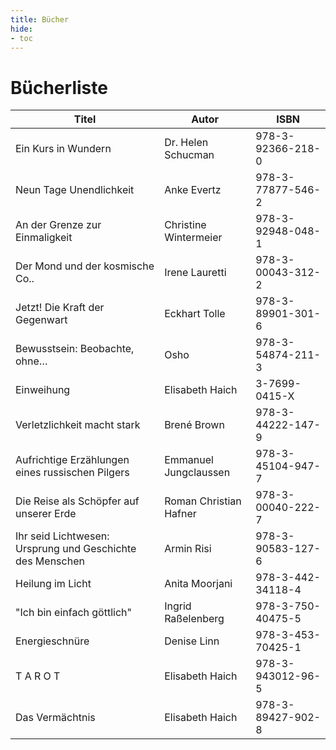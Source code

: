 ```yaml
---
title: Bücher
hide:
- toc
---
```


# Bücherliste

| Titel                                                     | Autor                  | ISBN              |
|-----------------------------------------------------------|------------------------|-------------------|
| Ein Kurs in Wundern                                       | Dr. Helen Schucman     | 978-3-92366-218-0 |
| Neun Tage Unendlichkeit                                   | Anke Evertz            | 978-3-77877-546-2 |
| An der Grenze zur Einmaligkeit                            | Christine Wintermeier  | 978-3-92948-048-1 |
| Der Mond und der kosmische Co..                           | Irene Lauretti         | 978-3-00043-312-2 |
| Jetzt! Die Kraft der Gegenwart                            | Eckhart Tolle          | 978-3-89901-301-6 |
| Bewusstsein: Beobachte, ohne…                             | Osho                   | 978-3-54874-211-3 |
| Einweihung                                                | Elisabeth Haich        | 3-7699-0415-X     |
| Verletzlichkeit macht stark                               | Brené Brown            | 978-3-44222-147-9 |
| Aufrichtige Erzählungen eines russischen Pilgers          | Emmanuel Jungclaussen  | 978-3-45104-947-7 |
| Die Reise als Schöpfer auf unserer Erde                   | Roman Christian Hafner | 978-3-00040-222-7 |
| Ihr seid Lichtwesen: Ursprung und Geschichte des Menschen | Armin Risi             | 978-3-90583-127-6 |
| Heilung im Licht                                          | Anita Moorjani         | 978-3-442-34118-4 |
| "Ich bin einfach göttlich"                                | Ingrid Raßelenberg     | 978-3-750-40475-5 |
| Energieschnüre                                            | Denise Linn            | 978-3-453-70425-1 |
| T A R O T                                                 | Elisabeth Haich        | 978-3-943012-96-5 |
| Das Vermächtnis                                           | Elisabeth Haich        | 978-3-89427-902-8 |
